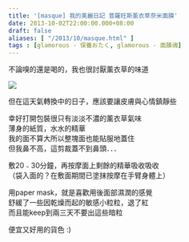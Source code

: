 ```yaml
---
title: '[masque] 我的美麗日記 普羅旺斯薰衣草奈米面膜'
date: 2013-10-02T22:00:00.000+08:00
draft: false
aliases: [ "/2013/10/masque.html" ]
tags : [glamorous - 保養おたく, glamorous - 面膜魂]
---
```


不論嗅的還是喝的，我也很討厭薰衣草的味道  

![](/images/mbdlavender.jpg)

但在這天氣轉換中的日子，應該要讓皮膚與心情鎮靜些  
  
幸好打開包裝很只有淡淡不濃的薰衣草氣味  
薄身的紙質，水水的精華  
我的面不算大所以整塊面也能貼服地蓋住  
但我鼻不高，這剪裁蓋不到鼻頭．．．  
  
敷20﹣30分鐘，再按摩面上剩餘的精華吸收吸收  
（袋入面的？在敷面期間已塗抹按摩在手臂身體上）  
  
用paper mask，就是喜歡用後面部濕潤的感覺  
舒緩了一些因乾燥而起的敏感小粒粒，退了紅  
而且能keep到兩三天不要出這些暗粒  
  
便宜又好用的貨色 :)
